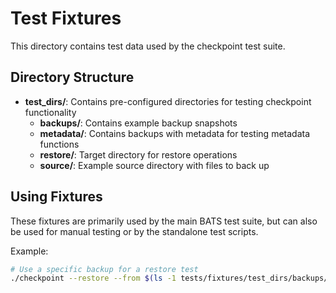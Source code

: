 # Test Fixtures

This directory contains test data used by the checkpoint test suite.

## Directory Structure

- **test_dirs/**: Contains pre-configured directories for testing checkpoint functionality
  - **backups/**: Contains example backup snapshots
  - **metadata/**: Contains backups with metadata for testing metadata functions
  - **restore/**: Target directory for restore operations
  - **source/**: Example source directory with files to back up

## Using Fixtures

These fixtures are primarily used by the main BATS test suite, but can also be used
for manual testing or by the standalone test scripts.

Example:
```bash
# Use a specific backup for a restore test
./checkpoint --restore --from $(ls -1 tests/fixtures/test_dirs/backups/ | head -1) --to /tmp/restore_test
```
